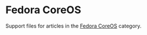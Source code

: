 # Fedora CoreOS

Support files for articles in the [Fedora CoreOS](https://www.vultr.com/docs/category/fedora-coreos/) category.

